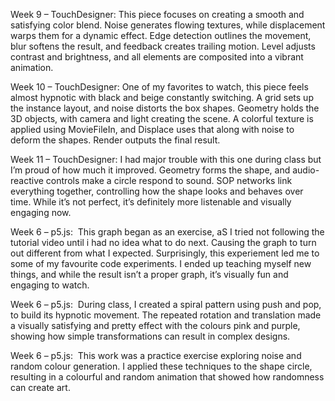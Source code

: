 Week 9 – TouchDesigner: This piece focuses on creating a smooth and satisfying color blend. Noise generates flowing textures, while displacement warps them for a dynamic effect. Edge detection outlines the movement, blur softens the result, and feedback creates trailing motion. Level adjusts contrast and brightness, and all elements are composited into a vibrant animation.

Week 10 – TouchDesigner: One of my favorites to watch, this piece feels almost hypnotic with black and beige constantly switching. A grid sets up the instance layout, and noise distorts the box shapes. Geometry holds the 3D objects, with camera and light creating the scene. A colorful texture is applied using MovieFileIn, and Displace uses that along with noise to deform the shapes. Render outputs the final result.

Week 11 – TouchDesigner: I had major trouble with this one during class but I’m proud of how much it improved. Geometry forms the shape, and audio-reactive controls make a circle respond to sound. SOP networks link everything together, controlling how the shape looks and behaves over time. While it’s not perfect, it’s definitely more listenable and visually engaging now.

Week 6 – p5.js:  This graph began as an exercise, aS I tried not following the tutorial video until i had no idea what to do next. Causing the graph to turn out different from what I expected. Surprisingly, this experiement led me to some of my favourite code experiments. I ended up teaching myself new things, and while the result isn’t a proper graph, it’s visually fun and engaging to watch.

Week 6 – p5.js:  During class, I created a spiral pattern using push and pop, to build its hypnotic movement. The repeated rotation and translation made a visually satisfying and pretty effect with the colours pink and purple, showing how simple transformations can result in complex designs.

Week 6 – p5.js:  This work was a practice exercise exploring noise and random colour generation. I applied these techniques to the shape circle, resulting in a colourful and random animation that showed how randomness can create art.
